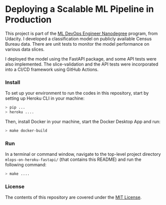 Deploying a Scalable ML Pipeline in Production
================


This project is part of the [ML DevOps Engineer Nanodegree](https://www.udacity.com/course/machine-learning-dev-ops-engineer-nanodegree--nd0821)
 program, from Udacity. I developed a classification model on publicly available
 Census Bureau data. There are unit tests to monitor the model performance on
 various data slices.

I deployed the model using the FastAPI package, and some API tests were also
 implemented. The slice-validation and the API tests were incorporated into
 a CI/CD framework using GitHub Actions.


### Install
To set up your environment to run the codes in this repository, start by setting
 up Heroku CLI in your machine:

```bash
> pip ...
> heroku ....
```

Then, install Docker in your machine, start the Docker Desktop App and run:

```bash
> make docker-build
```


### Run
In a terminal or command window, navigate to the top-level project directory
 `mlops-on-heroku-fastapi/` (that contains this README) and run the
 following command:

```bash
> make ....
```


### License
The contents of this repository are covered under the [MIT License](LICENSE).